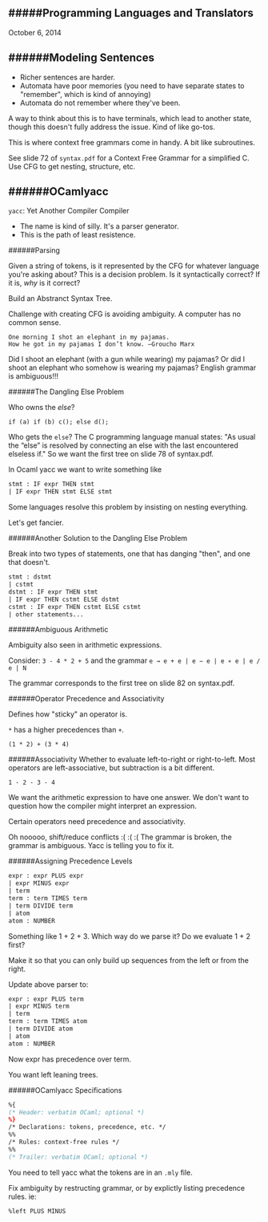 #####Programming Languages and Translators
----
October 6, 2014

######Modeling Sentences
---
- Richer sentences are harder.
- Automata have poor memories (you need to have separate states to "remember", which is kind of annoying)
- Automata do not remember where they've been. 

A way to think about this is to have terminals, which lead to another state, though this doesn't fully address the issue. Kind of like go-tos.

This is where context free grammars come in handy. A bit like subroutines.

See slide 72 of `syntax.pdf` for a Context Free Grammar for a simplified C. Use CFG to get nesting, structure, etc.

######OCamlyacc
---
`yacc`: Yet Another Compiler Compiler

- The name is kind of silly. It's a parser generator.
- This is the path of least resistence. 

######Parsing

Given a string of tokens, is it represented by the CFG for whatever language you're asking about? This is a decision problem. Is it syntactically correct? If it is, *why* is it correct?

Build an Abstranct Syntax Tree. 

Challenge with creating CFG is avoiding ambiguity. A computer has no common sense. 

```
One morning I shot an elephant in my pajamas.
How he got in my pajamas I don’t know. —Groucho Marx
```
Did I shoot an elephant (with a gun while wearing) my pajamas? Or did I shoot an elephant who somehow is wearing my pajamas? English grammar is ambiguous!!!

######The Dangling Else Problem

Who owns the *else*?

`if (a) if (b) c(); else d();`

Who gets the `else`? The C programming language manual states: "As usual the “else” is resolved by connecting an else with the last encountered elseless if." So we want the first tree on slide 78 of syntax.pdf.

In Ocaml yacc we want to write something like 

```ocaml
stmt : IF expr THEN stmt
| IF expr THEN stmt ELSE stmt
```

Some languages resolve this problem by insisting on nesting everything. 

Let's get fancier.

######Another Solution to the Dangling Else Problem

Break into two types of statements, one that has danging "then", and one that doesn't.

```ocaml
stmt : dstmt
| cstmt
dstmt : IF expr THEN stmt
| IF expr THEN cstmt ELSE dstmt
cstmt : IF expr THEN cstmt ELSE cstmt
| other statements...```

######Ambiguous Arithmetic
Ambiguity also seen in arithmetic expressions.

Consider: `3 - 4 * 2 + 5` and the grammar `e → e + e | e − e | e ∗ e | e / e | N`

The grammar corresponds to the first tree on slide 82 on syntax.pdf.

######Operator Precedence and Associativity

Defines how "sticky" an operator is. 

`*` has a higher precedences than `+`.

`(1 * 2) + (3 * 4)`

######Associativity
Whether to evaluate left-to-right or right-to-left. 
Most operators are left-associative, but subtraction is a bit different. 

`1 - 2 - 3 - 4`

We want the arithmetic expression to have one answer. We don't want to question how the compiler might interpret an expression.

Certain operators need precedence and associativity.

Oh nooooo, shift/reduce conflicts :( :( :( The grammar is broken, the grammar is ambiguous. Yacc is telling you to fix it. 

######Assigning Precedence Levels

```ocaml
expr : expr PLUS expr
| expr MINUS expr
| term
term : term TIMES term
| term DIVIDE term
| atom
atom : NUMBER
```

Something like 1 + 2 + 3. Which way do we parse it? Do we evaluate 1 + 2 first? 

Make it so that you can only build up sequences from the left or from the right. 

Update above parser to:

```ocaml
expr : expr PLUS term
| expr MINUS term
| term
term : term TIMES atom
| term DIVIDE atom
| atom
atom : NUMBER
```

Now expr has precedence over term.

You want left leaning trees.

######OCamlyacc Specifications

```ocaml
%{
(* Header: verbatim OCaml; optional *)
%}
/* Declarations: tokens, precedence, etc. */
%%
/* Rules: context-free rules */
%%
(* Trailer: verbatim OCaml; optional *)
```

You need to tell yacc what the tokens are in an `.mly` file. 

Fix ambiguity by restructing grammar, or by explictly listing precedence rules. ie:

```ocaml
%left PLUS MINUS
```

